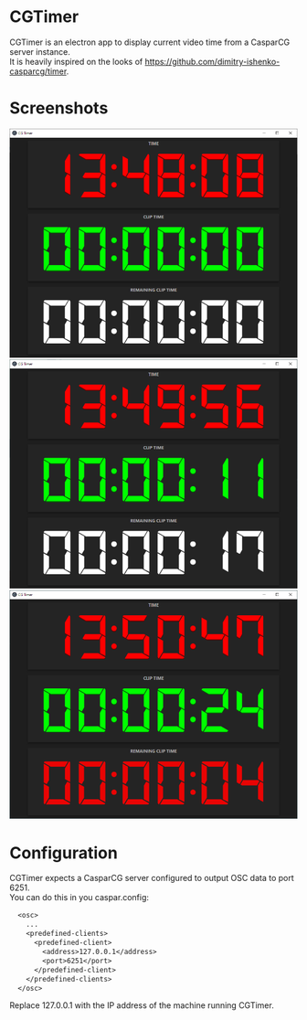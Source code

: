 # CGTimer
CGTimer is an electron app to display current video time from a CasparCG server instance.  
It is heavily inspired on the looks of https://github.com/dimitry-ishenko-casparcg/timer.

# Screenshots
![](screenshots/Standby.png "Application when first started")
![](screenshots/Counting.png "Application showing time for active clip")
![](screenshots/5%20second%20warning.png "Application showing 5 second warning")

# Configuration
CGTimer expects a CasparCG server configured to output OSC data to port 6251.  
You can do this in you caspar.config:

```
  <osc>
    ...
    <predefined-clients>
      <predefined-client>
        <address>127.0.0.1</address>
        <port>6251</port>
      </predefined-client>
    </predefined-clients>
  </osc>
```

Replace 127.0.0.1 with the IP address of the machine running CGTimer.